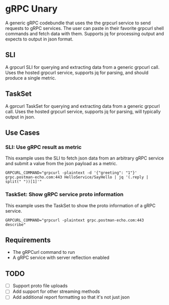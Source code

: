 # gRPC Unary
A generic gRPC codebundle that uses the the grpcurl service to send requests to gRPC services. The user can paste in their favorite grpcurl shell commands and fetch data with them.
Supports jq for processing output and expects to output in json format. 

## SLI 
A grpcurl SLI for querying and extracting data from a generic grpcurl call. Uses the hosted grpcurl service, supports jq for parsing, and should produce a single metric.

## TaskSet
A gprcurl TaskSet for querying and extracting data from a generic grpcurl call. Uses the hosted grpcurl service, supports jq for parsing, will typically output in json.

## Use Cases
### SLI: Use gRPC result as metric
This example uses the SLI to fetch json data from an arbitrary gRPC service and submit a value from the json payload as a metric.

```
GRPCURL_COMMAND="grpcurl -plaintext -d '{"greeting": "1"}' grpc.postman-echo.com:443 HelloService/SayHello | jq '(.reply | split(" "))[1]'"
```
### TaskSet: Show gRPC service proto information
This example uses the TaskSet to show the proto information of a gRPC service.

```
GRPCURL_COMMAND="grpcurl -plaintext grpc.postman-echo.com:443 describe"
```

## Requirements
- The gRPCurl command to run
- A gRPC service with server reflection enabled

## TODO
- [ ] Support proto file uploads
- [ ] Add support for other streaming methods
- [ ] Add additional report formatting so that it's not just json